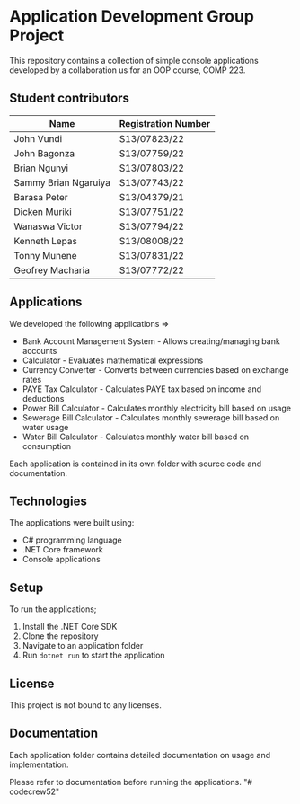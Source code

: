 # Application Development Group Project

This repository contains a collection of simple console applications developed by a collaboration us for an OOP course, COMP 223.

## Student contributors
| Name | Registration Number |
|--|--|
| John Vundi | S13/07823/22 |
| John Bagonza | S13/07759/22 | 
| Brian Ngunyi | S13/07803/22 |
| Sammy Brian Ngaruiya | S13/07743/22 |
| Barasa Peter | S13/04379/21 |
| Dicken Muriki | S13/07751/22 |
| Wanaswa Victor | S13/07794/22 |
| Kenneth Lepas| S13/08008/22 |  
| Tonny Munene | S13/07831/22 |
| Geofrey Macharia | S13/07772/22 |
## Applications

We developed the following applications =>

- Bank Account Management System - Allows creating/managing bank accounts 
- Calculator - Evaluates mathematical expressions
- Currency Converter - Converts between currencies based on exchange rates
- PAYE Tax Calculator - Calculates PAYE tax based on income and deductions  
- Power Bill Calculator - Calculates monthly electricity bill based on usage
- Sewerage Bill Calculator - Calculates monthly sewerage bill based on water usage
- Water Bill Calculator - Calculates monthly water bill based on consumption 

Each application is contained in its own folder with source code and documentation.

## Technologies

The applications were built using:

- C# programming language
- .NET Core framework
- Console applications

## Setup

To run the applications;

1. Install the .NET Core SDK
2. Clone the repository
3. Navigate to an application folder
4. Run `dotnet run` to start the application

## License

This project is not bound to any licenses. 

## Documentation

Each application folder contains detailed documentation on usage and implementation.

Please refer to documentation before running the applications.
"# codecrew52" 

